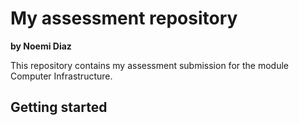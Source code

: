 # My assessment repository

**by Noemi Diaz**

This repository contains my assessment submission for the module Computer Infrastructure.

## Getting started
